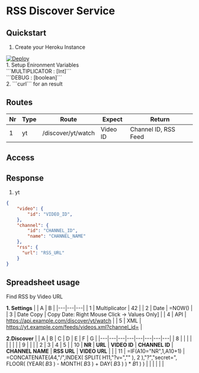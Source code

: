 # RSS Discover Service

## Quickstart
1. Create your Heroku Instance<br>
<a href="https://heroku.com/deploy?template=https://github.com/a6b8/curlai--discover-service">
  <img src="https://www.herokucdn.com/deploy/button.svg" alt="Deploy">
</a><br>
1. Setup Enironment Variables<br>
   ```MULTIPLICATOR : [Int]```<br>
   ```DEBUG : [boolean]```<br>
2. ```curl``` for an result


## Routes
| Nr | Type | Route | Expect | Return |
| --- | --- | --- |  --- |  --- | 
| 1 | yt | /discover/yt/watch | Video ID | Channel ID, RSS Feed | 

## Access


## Response

1. yt
```json
{
    "video": {
        "id": "VIDEO_ID",
    },
    "channel": {
        "id": "CHANNEL_ID",
        "name": "CHANNEL_NAME"
    },
    "rss": {
      "url": "RSS_URL"
    }
}
```

## Spreadsheet usage
Find RSS by Video URL

**1. Settings**
| | A | B |
|---|---|---|
| 1 | Multiplicator  | 42  |
| 2 | Date | =NOW()  |
| 3 | Date Copy | Copy Date: Right Mouse Click -> Values Only]  |
| 4 | API | https://api.example.com/discover/yt/watch |
| 5 | XML | https://yt.example.com/feeds/videos.xml?channel_id= | 


**2.Discover**
| | A | B | C | D | E | F | G |
|---|---|---|---|---|---|---|---|
| 8 |  |  |   |   |   |    |    | 
| 9 |  |  |  | 2 | 3 | 4 | 5 | 
| 10 | **NR**  | **URL** | **VIDEO ID**  | **CHANNEL ID**  | **CHANNEL NAME** | **RSS URL** | **VIDEO URL**   |    | 
| 11 | =IF(A10="NR",1,A10+1) | =CONCATENATE($A$4,"/",INDEX( SPLIT( H11,"?v=","" ), 2 ),"?","secret=", FLOOR( (YEAR( $B$3 ) - MONTH( $B$3 ) + DAY( $B$3 ) ) * $B$1 ) ) |   |   |   |    |    | 
